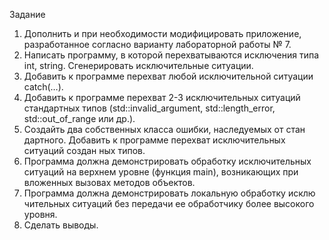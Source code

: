 Задание 
1. Дополнить и при необходимости модифицировать приложение, 
разработанное согласно варианту лабораторной работы № 7.  
2. Написать программу, в которой перехватываются исключения типа 
int, string. Сгенерировать исключительные ситуации. 
3. Добавить к программе перехват любой исключительной ситуации 
catch(…).  
4. Добавить к программе перехват 2-3 исключительных ситуаций 
стандартных типов (std::invalid_argument, std::length_error, 
std::out_of_range или др.).  
5. Создайть два собственных класса ошибки, наследуемых от стан
дартного. Добавить к программе перехват исключительных ситуаций создан
ных типов.  
6. Программа должна демонстрировать обработку исключительных 
ситуаций на верхнем уровне (функция main), возникающих при вложенных 
вызовах методов объектов.  
7. Программа должна демонстрировать локальную обработку исклю
чительных ситуаций без передачи ее обработчику более высокого уровня. 
8. Сделать выводы. 